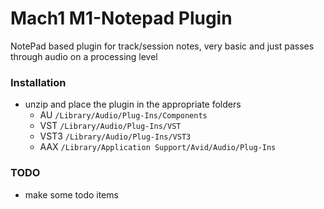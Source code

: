 # Mach1 M1-Notepad Plugin
NotePad based plugin for track/session notes, very basic and just passes through audio on a processing level

### Installation
- unzip and place the plugin in the appropriate folders
  - AU `/Library/Audio/Plug-Ins/Components`
  - VST `/Library/Audio/Plug-Ins/VST`
  - VST3 `/Library/Audio/Plug-Ins/VST3`
  - AAX `/Library/Application Support/Avid/Audio/Plug-Ins`

### TODO
- make some todo items
